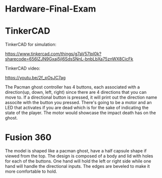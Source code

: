 # Hardware-Final-Exam

# TinkerCAD


TinkerCAD for simulation:

https://www.tinkercad.com/things/g7aV57lpl0k?sharecode=656lZJN9Gxaj5jl6SdsSNnL-bnbLbXa75znWX8CicFk


TinkerCAD video:

https://youtu.be/2f_pOsJC7ag


The Pacman ghost controller has 4 buttons, each associated with a direction(up, down, left, right) since there are 4 directions that you can move to. If a directional button is pressed, it will print out the direction name associte with the button you pressed. There's going to be a motor and an LED that activates if you are dead which is for the sake of indicating the state of the player. The motor would showcase the impact death has on the ghost. 

# Fusion 360

The model is shaped like a pacman ghost, have a half capsule shape if viewed from the top. The design is composed of a body and lid with holes for each of the buttons. One hand will hold the left or right side while one hand will handle the directional inputs. The edges are beveled to make it more comfortable to hold. 
